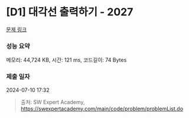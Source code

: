 # [D1] 대각선 출력하기 - 2027 

[문제 링크](https://swexpertacademy.com/main/code/problem/problemDetail.do?contestProbId=AV5QFuZ6As0DFAUq) 

### 성능 요약

메모리: 44,724 KB, 시간: 121 ms, 코드길이: 74 Bytes

### 제출 일자

2024-07-10 17:32



> 출처: SW Expert Academy, https://swexpertacademy.com/main/code/problem/problemList.do
